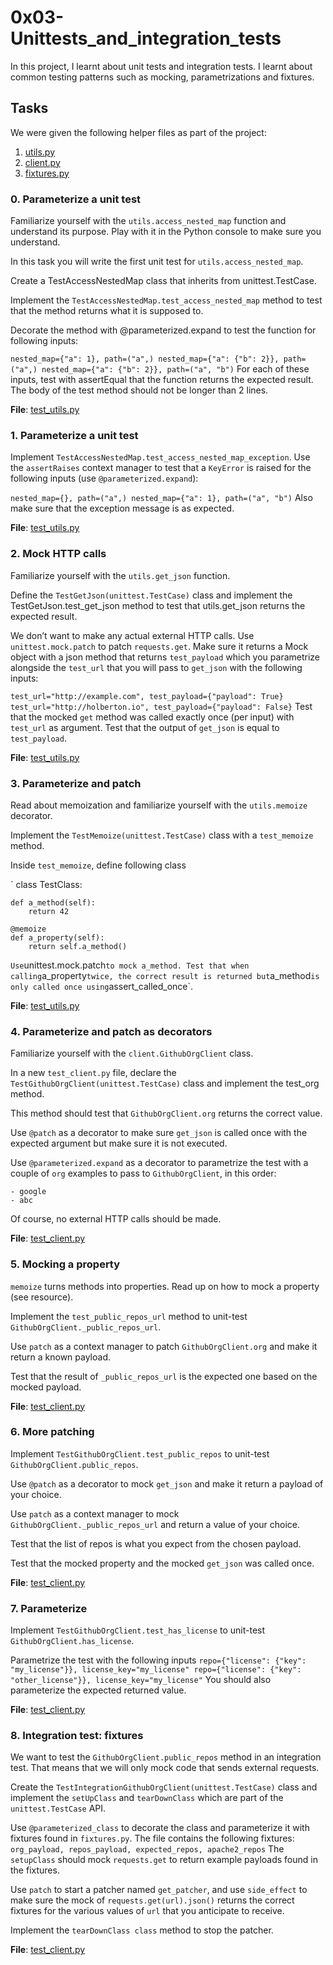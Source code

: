 # 0x03-Unittests_and_integration_tests

In this project, I learnt about unit tests and integration tests. I learnt about common testing patterns such as mocking, parametrizations and fixtures.

## Tasks

We were given the following helper files as part of the project:

1. [utils.py](./utils.py)
2. [client.py](./client.py)
3. [fixtures.py](./fixtures.py)

### 0. Parameterize a unit test

Familiarize yourself with the `utils.access_nested_map` function and understand its purpose. Play with it in the Python console to make sure you understand.

In this task you will write the first unit test for `utils.access_nested_map`.

Create a TestAccessNestedMap class that inherits from unittest.TestCase.

Implement the `TestAccessNestedMap.test_access_nested_map` method to test that the method returns what it is supposed to.

Decorate the method with @parameterized.expand to test the function for following inputs:

`
nested_map={"a": 1}, path=("a",)
nested_map={"a": {"b": 2}}, path=("a",)
nested_map={"a": {"b": 2}}, path=("a", "b")
`
For each of these inputs, test with assertEqual that the function returns the expected result. The body of the test method should not be longer than 2 lines.

**File**: [test_utils.py](./test_utils.py)

### 1. Parameterize a unit test

Implement `TestAccessNestedMap.test_access_nested_map_exception`. Use the `assertRaises` context manager to test that a `KeyError` is raised for the following inputs (use `@parameterized.expand`):

`
nested_map={}, path=("a",)
nested_map={"a": 1}, path=("a", "b")
`
Also make sure that the exception message is as expected.

**File**: [test_utils.py](./test_utils.py)

### 2. Mock HTTP calls

Familiarize yourself with the `utils.get_json` function.

Define the `TestGetJson(unittest.TestCase)` class and implement the TestGetJson.test_get_json method to test that utils.get_json returns the expected result.

We don’t want to make any actual external HTTP calls. Use `unittest.mock.patch` to patch `requests.get`. Make sure it returns a Mock object with a json method that returns `test_payload` which you parametrize alongside the `test_url` that you will pass to `get_json` with the following inputs:

`
test_url="http://example.com", test_payload={"payload": True}
test_url="http://holberton.io", test_payload={"payload": False}
`
Test that the mocked `get` method was called exactly once (per input) with `test_url` as argument. Test that the output of `get_json` is equal to `test_payload`.

**File**: [test_utils.py](./test_utils.py)

### 3. Parameterize and patch

Read about memoization and familiarize yourself with the `utils.memoize` decorator.

Implement the `TestMemoize(unittest.TestCase)` class with a `test_memoize` method.

Inside `test_memoize`, define following class

`
class TestClass:

    def a_method(self):
        return 42

    @memoize
    def a_property(self):
        return self.a_method()
`
Use `unittest.mock.patch` to mock a_method. Test that when calling `a_property` twice, the correct result is returned but `a_method` is only called once using `assert_called_once`.

**File**: [test_utils.py](./test_utils.py)

### 4. Parameterize and patch as decorators

Familiarize yourself with the `client.GithubOrgClient` class.

In a new `test_client.py` file, declare the `TestGithubOrgClient(unittest.TestCase)` class and implement the test_org method.

This method should test that `GithubOrgClient.org` returns the correct value.

Use `@patch` as a decorator to make sure `get_json` is called once with the expected argument but make sure it is not executed.

Use `@parameterized.expand` as a decorator to parametrize the test with a couple of `org` examples to pass to `GithubOrgClient`, in this order:

    - google
    - abc

Of course, no external HTTP calls should be made.

**File**: [test_client.py](./test_client.py)

### 5. Mocking a property

`memoize` turns methods into properties. Read up on how to mock a property (see resource).

Implement the `test_public_repos_url` method to unit-test `GithubOrgClient._public_repos_url`.

Use `patch` as a context manager to patch `GithubOrgClient.org` and make it return a known payload.

Test that the result of `_public_repos_url` is the expected one based on the mocked payload.

**File**: [test_client.py](./test_client.py)

### 6. More patching

Implement `TestGithubOrgClient.test_public_repos` to unit-test `GithubOrgClient.public_repos`.

Use `@patch` as a decorator to mock `get_json` and make it return a payload of your choice.

Use `patch` as a context manager to mock `GithubOrgClient._public_repos_url` and return a value of your choice.

Test that the list of repos is what you expect from the chosen payload.

Test that the mocked property and the mocked `get_json` was called once.

**File**: [test_client.py](./test_client.py)

### 7. Parameterize

Implement `TestGithubOrgClient.test_has_license` to unit-test `GithubOrgClient.has_license`.

Parametrize the test with the following inputs
`
repo={"license": {"key": "my_license"}}, license_key="my_license"
repo={"license": {"key": "other_license"}}, license_key="my_license"
`
You should also parameterize the expected returned value.

**File**: [test_client.py](./test_client.py)

### 8. Integration test: fixtures

We want to test the `GithubOrgClient.public_repos` method in an integration test. That means that we will only mock code that sends external requests.

Create the `TestIntegrationGithubOrgClient(unittest.TestCase)` class and implement the `setUpClass` and `tearDownClass` which are part of the `unittest.TestCase` API.

Use `@parameterized_class` to decorate the class and parameterize it with fixtures found in `fixtures.py`. The file contains the following fixtures:
`
org_payload, repos_payload, expected_repos, apache2_repos
`
The `setupClass` should mock `requests.get` to return example payloads found in the fixtures.

Use `patch` to start a patcher named `get_patcher`, and use `side_effect` to make sure the mock of `requests.get(url).json()` returns the correct fixtures for the various values of `url` that you anticipate to receive.

Implement the `tearDownClass class` method to stop the patcher.

**File**: [test_client.py](./test_client.py)
